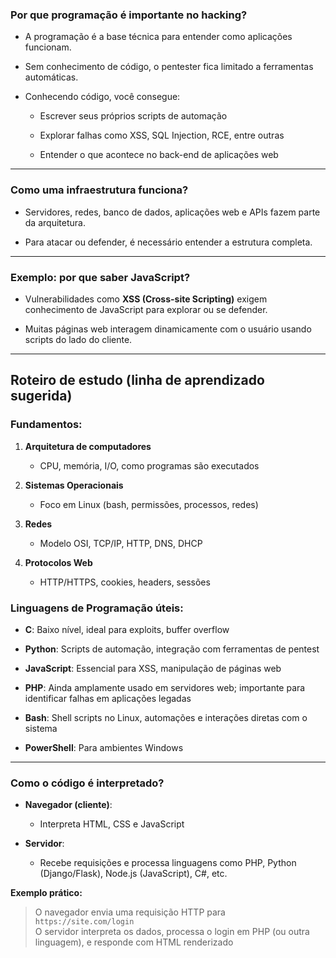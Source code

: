 ### Por que programação é importante no hacking?

- A programação é a base técnica para entender como aplicações funcionam.
    
- Sem conhecimento de código, o pentester fica limitado a ferramentas automáticas.
    
- Conhecendo código, você consegue:
    
    - Escrever seus próprios scripts de automação
        
    - Explorar falhas como XSS, SQL Injection, RCE, entre outras
        
    - Entender o que acontece no back-end de aplicações web
        

---

### Como uma infraestrutura funciona?

- Servidores, redes, banco de dados, aplicações web e APIs fazem parte da arquitetura.
    
- Para atacar ou defender, é necessário entender a estrutura completa.
    

---

### Exemplo: por que saber JavaScript?

- Vulnerabilidades como **XSS (Cross-site Scripting)** exigem conhecimento de JavaScript para explorar ou se defender.
    
- Muitas páginas web interagem dinamicamente com o usuário usando scripts do lado do cliente.
    

---

## Roteiro de estudo (linha de aprendizado sugerida)

### Fundamentos:

1. **Arquitetura de computadores**
    
    - CPU, memória, I/O, como programas são executados
        
2. **Sistemas Operacionais**
    
    - Foco em Linux (bash, permissões, processos, redes)
        
3. **Redes**
    
    - Modelo OSI, TCP/IP, HTTP, DNS, DHCP
        
4. **Protocolos Web**
    
    - HTTP/HTTPS, cookies, headers, sessões
        

### Linguagens de Programação úteis:

- **C**: Baixo nível, ideal para exploits, buffer overflow
    
- **Python**: Scripts de automação, integração com ferramentas de pentest
    
- **JavaScript**: Essencial para XSS, manipulação de páginas web
    
- **PHP**: Ainda amplamente usado em servidores web; importante para identificar falhas em aplicações legadas
    
- **Bash**: Shell scripts no Linux, automações e interações diretas com o sistema
    
- **PowerShell**: Para ambientes Windows
    

---

### Como o código é interpretado?

- **Navegador (cliente)**:
    
    - Interpreta HTML, CSS e JavaScript
        
- **Servidor**:
    
    - Recebe requisições e processa linguagens como PHP, Python (Django/Flask), Node.js (JavaScript), C#, etc.
        

**Exemplo prático:**

> O navegador envia uma requisição HTTP para `https://site.com/login`  
> O servidor interpreta os dados, processa o login em PHP (ou outra linguagem), e responde com HTML renderizado